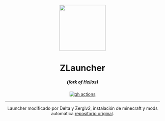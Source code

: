 <p align="center"><img src="https://iili.io/HiIIHa1.png" width="150px" height="150px" ></p>

<h1 align="center">ZLauncher</h1>

<em><h5 align="center">(fork of Helios)</h5></em>

[<p align="center"><img src="https://iili.io/JiHNfov.png" alt="gh actions">](https://github.com/Zergiv/ZLauncher/actions)

---

<p align="center"> Launcher modificado por Delta y Zergiv2, instalación de minecraft y mods automática <a href="https://github.com/dscalzi/HeliosLauncher">repositorio original</a>.</p>